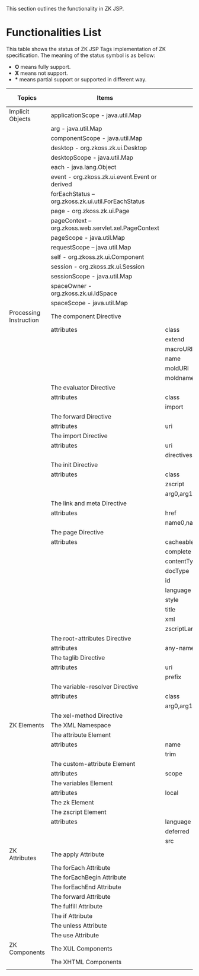 This section outlines the functionality in ZK JSP.

# Functionalities List

This table shows the status of ZK JSP Tags implementation of ZK
specification. The meaning of the status symbol is as bellow:

- **O** means fully support.
- **X** means not support.
- **\*** means partial support or supported in different way.

| Topics                 | Items                                               |                 | ZK JSP |
|------------------------|-----------------------------------------------------|-----------------|--------|
| Implicit Objects       | applicationScope - java.util.Map                    |                 | O      |
|                        | arg - java.util.Map                                 |                 | O      |
|                        | componentScope - java.util.Map                      |                 | O      |
|                        | desktop - org.zkoss.zk.ui.Desktop                   |                 | O      |
|                        | desktopScope - java.util.Map                        |                 | O      |
|                        | each - java.lang.Object                             |                 | \*     |
|                        | event - org.zkoss.zk.ui.event.Event or derived      |                 | O      |
|                        | forEachStatus – org.zkoss.zk.ui.util.ForEachStatus  |                 | \*     |
|                        | page - org.zkoss.zk.ui.Page                         |                 | O      |
|                        | pageContext – org.zkoss.web.servlet.xel.PageContext |                 | O      |
|                        | pageScope - java.util.Map                           |                 | O      |
|                        | requestScope – java.util.Map                        |                 | O      |
|                        | self - org.zkoss.zk.ui.Component                    |                 | O      |
|                        | session - org.zkoss.zk.ui.Session                   |                 | O      |
|                        | sessionScope - java.util.Map                        |                 | O      |
|                        | spaceOwner - org.zkoss.zk.ui.IdSpace                |                 | O      |
|                        | spaceScope - java.util.Map                          |                 | O      |
| Processing Instruction | The component Directive                             |                 | O      |
|                        | attributes                                          | class           | O      |
|                        |                                                     | extend          | O      |
|                        |                                                     | macroURI        | O      |
|                        |                                                     | name            | O      |
|                        |                                                     | moldURI         | O      |
|                        |                                                     | moldname        | O      |
|                        | The evaluator Directive                             |                 | X      |
|                        | attributes                                          | class           | X      |
|                        |                                                     | import          | X      |
|                        | The forward Directive                               |                 | \*     |
|                        | attributes                                          | uri             | \*     |
|                        | The import Directive                                |                 | \*     |
|                        | attributes                                          | uri             | \*     |
|                        |                                                     | directives      | \*     |
|                        | The init Directive                                  |                 | O      |
|                        | attributes                                          | class           | \*     |
|                        |                                                     | zscript         | O      |
|                        |                                                     | arg0,arg1...    | O      |
|                        | The link and meta Directive                         |                 | \*     |
|                        | attributes                                          | href            | \*     |
|                        |                                                     | name0,name1...  | O      |
|                        | The page Directive                                  |                 | \*     |
|                        | attributes                                          | cacheable       | \*     |
|                        |                                                     | complete        | \*     |
|                        |                                                     | contentType     | \*     |
|                        |                                                     | docType         | \*     |
|                        |                                                     | id              | O      |
|                        |                                                     | language        | O      |
|                        |                                                     | style           | O      |
|                        |                                                     | title           | O      |
|                        |                                                     | xml             | \*     |
|                        |                                                     | zscriptLanguage | O      |
|                        | The root-attributes Directive                       |                 | \*     |
|                        | attributes                                          | any-name        | \*     |
|                        | The taglib Directive                                |                 | \*     |
|                        | attributes                                          | uri             | \*     |
|                        |                                                     | prefix          | \*     |
|                        | The variable-resolver Directive                     |                 | O      |
|                        | attributes                                          | class           | \*     |
|                        |                                                     | arg0,arg1...    | O      |
|                        | The xel-method Directive                            |                 | X      |
| ZK Elements            | The XML Namespace                                   |                 | \*     |
|                        | The attribute Element                               |                 | O      |
|                        | attributes                                          | name            | O      |
|                        |                                                     | trim            | O      |
|                        | The custom-attribute Element                        |                 | O      |
|                        | attributes                                          | scope           | O      |
|                        | The variables Element                               |                 | O      |
|                        | attributes                                          | local           | X      |
|                        | The zk Element                                      |                 | X      |
|                        | The zscript Element                                 |                 | O      |
|                        | attributes                                          | language        | O      |
|                        |                                                     | deferred        | O      |
|                        |                                                     | src             | O      |
| ZK Attributes          | The apply Attribute                                 |                 | O      |
|                        | The forEach Attribute                               |                 | \*     |
|                        | The forEachBegin Attribute                          |                 | \*     |
|                        | The forEachEnd Attribute                            |                 | \*     |
|                        | The forward Attribute                               |                 | O      |
|                        | The fulfill Attribute                               |                 | X      |
|                        | The if Attribute                                    |                 | O      |
|                        | The unless Attribute                                |                 | O      |
|                        | The use Attribute                                   |                 | O      |
| ZK Components          | The XUL Components                                  |                 | O      |
|                        | The XHTML Components                                |                 | \*     |
|                        |                                                     |                 |        |

